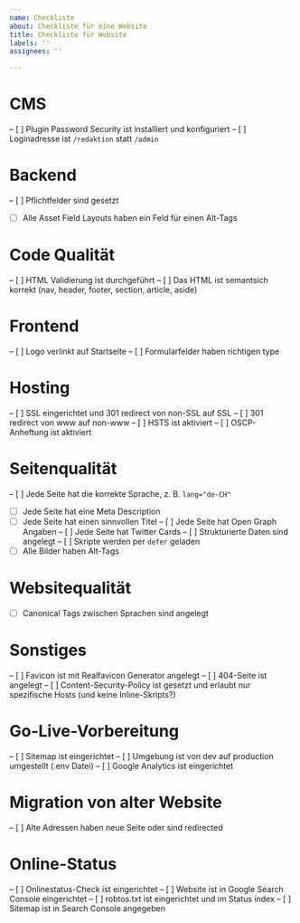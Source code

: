 ```yaml
---
name: Checkliste
about: Checkliste für eine Website
title: Checkliste für Website
labels: ''
assignees: ''

---
```


# CMS
– [ ] Plugin Password Security ist installiert und konfiguriert
– [ ] Loginadresse ist `/redaktion` statt `/admin`

# Backend
– [ ] Pflichtfelder sind gesetzt
- [ ] Alle Asset Field Layouts haben ein Feld für einen Alt-Tags

# Code Qualität
– [ ] HTML Validierung ist durchgeführt
– [ ] Das HTML ist semantsich korrekt (nav, header, footer, section, article, aside)

# Frontend
– [ ] Logo verlinkt auf Startseite
– [ ] Formularfelder haben richtigen type

# Hosting
– [ ] SSL eingerichtet und 301 redirect von non-SSL auf SSL
– [ ] 301 redirect von www auf non-www
– [ ] HSTS ist aktiviert
– [ ] OSCP-Anheftung ist aktiviert

# Seitenqualität
– [ ] Jede Seite hat die korrekte Sprache, z. B. `lang="de-CH"`
- [ ] Jede Seite hat eine Meta Description
- [ ] Jede Seite hat einen sinnvollen Titel
– [ ] Jede Seite hat Open Graph Angaben
– [ ] Jede Seite hat Twitter Cards
– [ ] Strukturierte Daten sind angelegt
– [ ] Skripte werden per `defer` geladen
- [ ] Alle Bilder haben Alt-Tags

# Websitequalität
- [ ] Canonical Tags zwischen Sprachen sind angelegt

# Sonstiges
– [ ] Favicon ist mit Realfavicon Generator angelegt
– [ ] 404-Seite ist angelegt
– [ ] Content-Security-Policy ist gesetzt und erlaubt nur spezifische Hosts (und keine Inline-Skripts?)

# Go-Live-Vorbereitung
– [ ] Sitemap ist eingerichtet
– [ ] Umgebung ist von dev auf production umgestellt (.env Datei)
– [ ] Google Analytics ist eingerichtet

# Migration von alter Website
– [ ] Alte Adressen haben neue Seite oder sind redirected

# Online-Status
– [ ] Onlinestatus-Check ist eingerichtet
– [ ] Website ist in Google Search Console eingerichtet
– [ ] robtos.txt ist eingerichtet und im Status index
– [ ] Sitemap ist in Search Console angegeben
